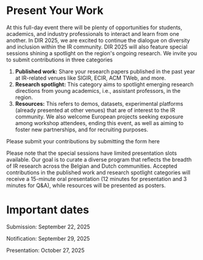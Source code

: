 

# Present Your Work
At this full-day event there will be plenty of opportunities for students, academics, and industry professionals to interact and learn from one another. 
In DIR 2025, we are excited to continue the dialogue on diversity and inclusion within the IR community. 
DIR 2025 will also feature special sessions shining a spotlight on the region's ongoing research. 
We invite you to submit contributions in three categories

1. **Published work:** Share your research papers published in the past year at IR-related venues like SIGIR, ECIR, ACM TWeb, and more.
2. **Research spotlight:** This category aims to spotlight emerging research directions from young academics, i.e., assistant professors, in the region.
3. **Resources:** This refers to demos, datasets, experimental platforms (already presented at other venues) that are of interest to the IR community. We also welcome European projects seeking exposure among workshop attendees, ending this event, as well as aiming to foster new partnerships, and for recruiting purposes.


Please submit your contributions by submitting the form here

Please note that the special sessions have limited presentation slots available. Our goal is to curate a diverse program that reflects the breadth of IR research across the Belgian and Dutch communities. Accepted contributions in the published work and research spotlight categories will receive a 15-minute oral presentation (12 minutes for presentation and 3 minutes for Q&A), while resources will be presented as posters.


# Important dates

Submission: September 22, 2025

Notification: September 29, 2025

Presentation: October 27, 2025
